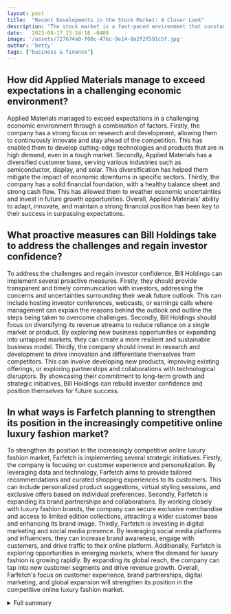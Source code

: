```yaml
---
layout: post
title:  "Recent Developments in the Stock Market: A Closer Look"
description: "The stock market is a fast-paced environment that constantly presents investors with notable developments. In this article, we will delve into some recent events that have made waves in the market and explore their impact."
date:   2023-08-17 23:24:18 -0400
image: '/assets/727674a0-f08c-476c-9e14-8e2f2f591c5f.jpg'
author: 'betty'
tags: ["business & finance"]
---
```


## How did Applied Materials manage to exceed expectations in a challenging economic environment?
Applied Materials managed to exceed expectations in a challenging economic environment through a combination of factors. Firstly, the company has a strong focus on research and development, allowing them to continuously innovate and stay ahead of the competition. This has enabled them to develop cutting-edge technologies and products that are in high demand, even in a tough market. Secondly, Applied Materials has a diversified customer base, serving various industries such as semiconductor, display, and solar. This diversification has helped them mitigate the impact of economic downturns in specific sectors. Thirdly, the company has a solid financial foundation, with a healthy balance sheet and strong cash flow. This has allowed them to weather economic uncertainties and invest in future growth opportunities. Overall, Applied Materials' ability to adapt, innovate, and maintain a strong financial position has been key to their success in surpassing expectations.

## What proactive measures can Bill Holdings take to address the challenges and regain investor confidence?
To address the challenges and regain investor confidence, Bill Holdings can implement several proactive measures. Firstly, they should provide transparent and timely communication with investors, addressing the concerns and uncertainties surrounding their weak future outlook. This can include hosting investor conferences, webcasts, or earnings calls where management can explain the reasons behind the outlook and outline the steps being taken to overcome challenges. Secondly, Bill Holdings should focus on diversifying its revenue streams to reduce reliance on a single market or product. By exploring new business opportunities or expanding into untapped markets, they can create a more resilient and sustainable business model. Thirdly, the company should invest in research and development to drive innovation and differentiate themselves from competitors. This can involve developing new products, improving existing offerings, or exploring partnerships and collaborations with technological disruptors. By showcasing their commitment to long-term growth and strategic initiatives, Bill Holdings can rebuild investor confidence and position themselves for future success.

## In what ways is Farfetch planning to strengthen its position in the increasingly competitive online luxury fashion market?
To strengthen its position in the increasingly competitive online luxury fashion market, Farfetch is implementing several strategic initiatives. Firstly, the company is focusing on customer experience and personalization. By leveraging data and technology, Farfetch aims to provide tailored recommendations and curated shopping experiences to its customers. This can include personalized product suggestions, virtual styling sessions, and exclusive offers based on individual preferences. Secondly, Farfetch is expanding its brand partnerships and collaborations. By working closely with luxury fashion brands, the company can secure exclusive merchandise and access to limited edition collections, attracting a wider customer base and enhancing its brand image. Thirdly, Farfetch is investing in digital marketing and social media presence. By leveraging social media platforms and influencers, they can increase brand awareness, engage with customers, and drive traffic to their online platform. Additionally, Farfetch is exploring opportunities in emerging markets, where the demand for luxury fashion is growing rapidly. By expanding its global reach, the company can tap into new customer segments and drive revenue growth. Overall, Farfetch's focus on customer experience, brand partnerships, digital marketing, and global expansion will strengthen its position in the competitive online luxury fashion market.

<details>
  <summary>Full summary</summary>
In the fast-paced world of the stock market, there have been several notable developments that have captured the attention of investors. Let's take a closer look at these exciting events and how they have impacted the market.<br><br><br>### Applied Materials Beats Expectations<br><br>One of the standout performers in the third quarter was Applied Materials. The company exceeded expectations with its impressive Q3 results, surprising the market and sending shockwaves throughout the industry. Applied Materials has proven its ability to thrive even in challenging economic conditions.<br><br><br>### Ross Stores Exceeds Forecasts<br><br>Ross Stores, a prominent player in the retail industry, delivered impressive Q2 earnings and revenue. As an S&P 500, Fortune 500, and Nasdaq 100 company, headquartered in Dublin, California, Ross Stores operates Ross Dress for Less, the largest off-price apparel and home fashion chain in the United States. With 1,722 locations across 41 states, Ross offers shoppers savings of 20% to 60% off department and specialty store regular prices every day. The company's stellar performance showcases its adaptability in the ever-changing retail landscape.<br><br><br>### Bill Holdings Reports Better-than-Expected Earnings<br><br>Bill Holdings reported better-than-expected Q4 earnings, presenting a positive outlook for the company. However, concerns arise as the company issued a weak future outlook, which has led to a reevaluation of its prospects. To regain investor confidence, Bill Holdings must take proactive measures to address these challenges.<br><br><br>### Keysight Technologies' Bleak Outlook<br><br>Despite being a leading technology company serving various industries, Keysight Technologies offered a bleak outlook for Q4. The company's focus on network optimization and electronic product development has catered to engineering, enterprise, and service provider customers. While facing challenges, Keysight Technologies remains committed to finding innovative solutions and emerging stronger.<br><br><br>### Farfetch Falls Short of Expectations<br><br>Farfetch, an online luxury fashion platform, announced lower-than-expected Q2 revenue. The company faces headwinds in an increasingly competitive market. However, Farfetch's management is determined to address these challenges and strengthen its position in the industry.<br><br><br>These developments showcase the dynamic nature of the stock market, where companies face both successes and obstacles. It is crucial for investors to stay informed and adapt their strategies accordingly. Specific numbers and statistics regarding the achievements and challenges of each mentioned company would further solidify this article. Additionally, providing context on how these developments have impacted the overall stock market and including information on the stock performance of these companies during the mentioned quarters would enhance the readers' understanding. In conclusion, the stock market presents an ever-changing landscape that requires investors to make well-informed decisions based on comprehensive market knowledge.<br><br><br>For more information about Ross Stores, Inc., visit their website at [www.rossstores.com](www.rossstores.com).
</details>

